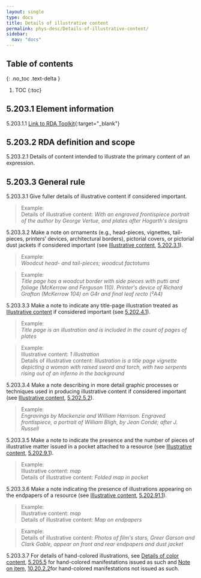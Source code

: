 ```yaml
---
layout: single
type: docs
title: Details of illustrative content
permalink: phys-desc/Details-of-illustrative-content/
sidebar:
  nav: "docs"
---
```


## Table of contents
{: .no_toc .text-delta }

1. TOC
{:toc}

## 5.203.1 Element information

<a name="5.203.1.1">5.203.1.1</a> [Link to RDA Toolkit](https://linktotoolkit){:target="_blank"}

## 5.203.2 RDA definition and scope

<a name="5.203.2.1">5.203.2.1</a> Details of content intended to illustrate the primary content of an expression.

## 5.203.3 General rule

<a name="5.203.3.1">5.203.3.1</a> Give fuller details of illustrative content if considered important. 

>Example:  
> Details of illustrative content: <CITE>With an engraved frontispiece portrait of the author by George Vertue, and plates after Hogarth's designs</CITE>

<a name="5.203.3.2">5.203.3.2</a> Make a note on ornaments (e.g., head-pieces, vignettes, tail-pieces, printers’ devices, architectural borders), pictorial covers, or pictorial dust jackets if considered important (see [Illustrative content](/DCRMR/phys-desc/Illustrative-content/), [5.202.3.1](/DCRMR/phys-desc/Illustrative-content/#5.202.3.1)). 

>Example:  
><CITE>Woodcut head- and tail-pieces; woodcut factotums</CITE>

>Example:  
><CITE>Title page has a woodcut border with side pieces with putti and foliage (McKerrow and Ferguson 110). Printer's device of Richard Grafton (McKerrow 104) on G4r and final leaf recto (²A4)</CITE>

<a name="5.203.3.3">5.203.3.3</a> Make a note to indicate any title-page illustration treated as [Illustrative content](/DCRMR/phys-desc/Illustrative-content/) if considered important (see [5.202.4.1](/DCRMR/phys-desc/Illustrative-content/#5.202.4.1)).

>Example:  
><CITE>Title page is an illustration and is included in the count of pages of plates</CITE>

>Example:  
>Illustrative content: <CITE>1 illustration</CITE>  
>Details of illustrative content: <CITE>Illustration is a title page vignette depicting a woman with raised sword and torch, with two serpents rising out of an inferno in the background</CITE>

<a name="5.203.3.4">5.203.3.4</a> Make a note describing in more detail graphic processes or techniques used in producing illustrative content if considered important (see [Illustrative content](/DCRMR/phys-desc/Illustrative-content/), [5.202.5.2](/DCRMR/phys-desc/Illustrative-content/#5.202.5.2)). 

>Example:  
> <CITE>Engravings by Mackenzie and William Harrison. Engraved frontispiece, a portrait of William Bligh, by Jean Condé; after J. Russell</CITE>

<a name="5.203.3.5">5.203.3.5</a> Make a note to indicate the presence and the number of pieces of illustrative matter issued in a pocket attached to a resource (see [Illustrative content](/DCRMR/phys-desc/Illustrative-content/), [5.202.9.1](/DCRMR/phys-desc/Illustrative-content/#5.202.9.1)). 

>Example:  
>Illustrative content: <CITE>map</CITE>  
>Details of illustrative content: <CITE>Folded map in pocket</CITE>  

<a name="5.203.3.6">5.203.3.6</a> Make a note indicating the presence of illustrations appearing on the endpapers of a resource (see [Illustrative content](/DCRMR/phys-desc/Illustrative-content/), [5.202.91.1](/DCRMR/phys-desc/Illustrative-content/#5.202.91.1)). 

>Example:  
>Illustrative content: <CITE>map</CITE>  
>Details of illustrative content: <CITE>Map on endpapers</CITE> 

>Example:  
>Details of illustrative content: <CITE>Photos of film's stars, Greer Garson and Clark Gable, appear on front and rear endpapers and dust jacket</CITE>

<a name="5.203.3.7">5.203.3.7</a> For details of hand-colored illustrations, see [Details of color content](/DCRMR/phys-desc/Details-of-colour-content/), [5.205.5](/DCRMR/phys-desc/Details-of-colour-content/#52055-details-of-hand-coloring) for hand-colored manifestations issued as such and [Note on item](/DCRMR/Notes-on-items/Note-on-item), [10.20.2.2](/DCRMR/Notes-on-items/Note-on-item/#10.20.2.2)for hand-colored manifestations not issued as such.